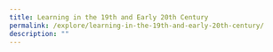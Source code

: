 ```yaml
---
title: Learning in the 19th and Early 20th Century
permalink: /explore/learning-in-the-19th-and-early-20th-century/
description: ""
---
```

